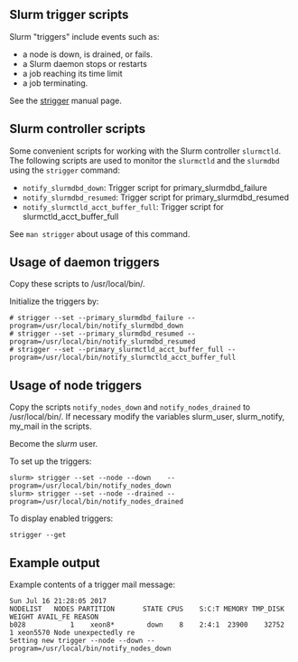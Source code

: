 Slurm trigger scripts
---------------------

Slurm "triggers" include events such as:

* a node is down, is drained, or fails.
* a Slurm daemon stops or restarts
* a job reaching its time limit
* a job terminating.

See the [strigger](https://slurm.schedmd.com/strigger.html) manual page.

Slurm controller scripts
------------------------

Some convenient scripts for working with the Slurm controller ```slurmctld```.
The following scripts are used to monitor the ```slurmctld``` and the ```slurmdbd``` using the ```strigger``` command:

* ```notify_slurmdbd_down```: Trigger script for primary_slurmdbd_failure
* ```notify_slurmdbd_resumed```: Trigger script for primary_slurmdbd_resumed
* ```notify_slurmctld_acct_buffer_full```: Trigger script for slurmctld_acct_buffer_full

See ```man strigger``` about usage of this command.

Usage of daemon triggers
------------------------

Copy these scripts to /usr/local/bin/.

Initialize the triggers by:
```
# strigger --set --primary_slurmdbd_failure --program=/usr/local/bin/notify_slurmdbd_down
# strigger --set --primary_slurmdbd_resumed --program=/usr/local/bin/notify_slurmdbd_resumed
# strigger --set --primary_slurmctld_acct_buffer_full --program=/usr/local/bin/notify_slurmctld_acct_buffer_full
```

Usage of node triggers
----------------------

Copy the scripts ```notify_nodes_down``` and ```notify_nodes_drained``` to /usr/local/bin/.
If necessary modify the variables slurm_user, slurm_notify, my_mail in the scripts.

Become the *slurm* user.

To set up the triggers:

```
slurm> strigger --set --node --down    --program=/usr/local/bin/notify_nodes_down
slurm> strigger --set --node --drained --program=/usr/local/bin/notify_nodes_drained
```

To display enabled triggers:

```
strigger --get
```

Example output
--------------

Example contents of a trigger mail message:

```
Sun Jul 16 21:28:05 2017
NODELIST   NODES PARTITION       STATE CPUS    S:C:T MEMORY TMP_DISK WEIGHT AVAIL_FE REASON              
b028           1    xeon8*        down    8    2:4:1  23900    32752      1 xeon5570 Node unexpectedly re
Setting new trigger --node --down --program=/usr/local/bin/notify_nodes_down
```
